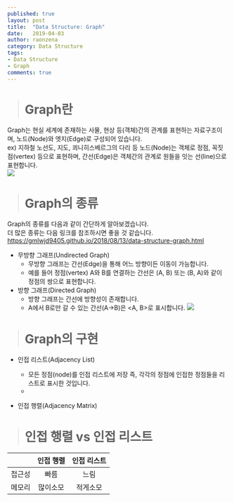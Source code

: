 ```yaml
---
published: true
layout: post
title:  "Data Structure: Graph"
date:   2019-04-03
author: raonzena 
category: Data Structure
tags:
- Data Structure
- Graph
comments: true
---
```


> # Graph란 #
Graph는 현실 세계에 존재하는 사물, 현상 등(객체)간의 관계를 표현하는 자료구조이며, 노드(Node)와 엣지(Edge)로 구성되어 있습니다.  
ex) 지하철 노선도, 지도, 쾨니히스베르그의 다리 등
노드(Node)는 객체로 정점, 꼭짓점(vertex) 등으로 표현하며, 간선(Edge)은 객체간의 관계로 원들을 잇는 선(line)으로 표현합니다.  
![](https://raonzena.github.io/images/graph_1.jpg)


> # Graph의 종류 #
Graph의 종류를 다음과 같이 간단하게 알아보겠습니다.  
더 많은 종류는 다음 링크를 참조하시면 좋을 것 같습니다.  
<https://gmlwjd9405.github.io/2018/08/13/data-structure-graph.html>
- 무방향 그래프(Undirected Graph)  
  - 무방향 그래프는 간선(Edge)을 통해 어느 방향이든 이동이 가능합니다.
  - 예를 들어 정점(vertex) A와 B를 연결하는 간선은 (A, B) 또는 (B, A)와 같이 정점의 쌍으로 표현합니다. 
- 방향 그래프(Directed Graph)
  - 방향 그래프는 간선에 방향성이 존재합니다.
  - A에서 B로만 갈 수 있는 간선(A->B)은 <A, B>로 표시합니다.
![](https://raonzena.github.io/images/graph_2.jpg)

> # Graph의 구현 #
- 인접 리스트(Adjacency List)
  - 모든 정점(node)를 인접 리스트에 저장 즉, 각각의 정점에 인접한 정점들을 리스트로 표시한 것입니다.
  - 

- 인접 행렬(Adjacency Matrix)


> # 인접 행렬 vs 인접 리스트 #
|    |인접 행렬|인접 리스트|
|----|:-----:|:------:|
|접근성|  빠름  |  느림   |
|메모리|많이소모 | 적게소모 |


